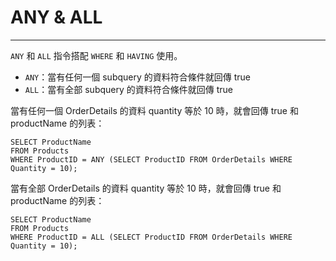# ANY & ALL

---

`ANY` 和 `ALL` 指令搭配 `WHERE` 和 `HAVING` 使用。

* `ANY`：當有任何一個 subquery 的資料符合條件就回傳 true
* `ALL`：當有全部 subquery 的資料符合條件就回傳 true

當有任何一個 OrderDetails 的資料 quantity 等於 10 時，就會回傳 true 和 productName 的列表：

```
SELECT ProductName
FROM Products
WHERE ProductID = ANY (SELECT ProductID FROM OrderDetails WHERE Quantity = 10);
```

當有全部 OrderDetails 的資料 quantity 等於 10 時，就會回傳 true 和 productName 的列表：

```
SELECT ProductName
FROM Products
WHERE ProductID = ALL (SELECT ProductID FROM OrderDetails WHERE Quantity = 10);
```



